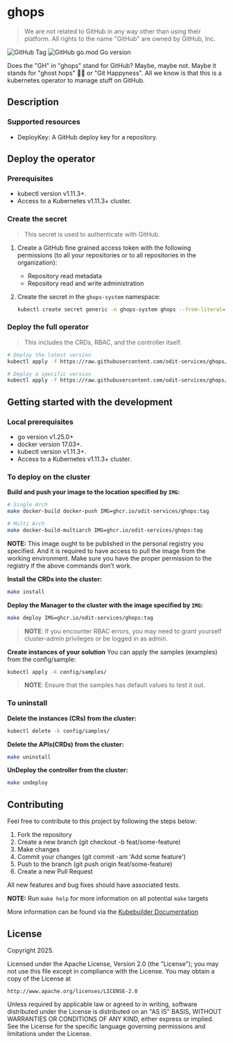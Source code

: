 # ghops

> We are not related to GitHub in any way other than using their platform. All rights to the name "GitHub" are owned by GitHub, Inc.

![GitHub Tag](https://img.shields.io/github/v/tag/odit-services/ghops?style=for-the-badge&logo=git) ![GitHub go.mod Go version](https://img.shields.io/github/go-mod/go-version/odit-services/ghops?style=for-the-badge&logo=go)

Does the "GH" in "ghops" stand for GitHub? Maybe, maybe not. Maybe it stands for "ghost hops" 👻🍺 or "Git Happyness".
All we know is that this is a kubernetes operator to manage stuff on GitHub.

## Description

### Supported resources

- DeployKey: A GitHub deploy key for a repository.

## Deploy the operator

### Prerequisites

- kubectl version v1.11.3+.
- Access to a Kubernetes v1.11.3+ cluster.

### Create the secret

> This secret is used to authenticate with GitHub.

1. Create a GitHub fine grained access token with the following permissions (to all your repositories or to all repositories in the organization):
   - Repository read metadata
   - Repository read and write administration

2. Create the secret in the `ghops-system` namespace:

   ```sh
   kubectl create secret generic -n ghops-system ghops --from-literal=GITHUB_TOKEN=<your-github-token>
   ```

### Deploy the full operator

> This includes the CRDs, RBAC, and the controller itself.

```sh
# Deploy the latest version
kubectl apply -f https://raw.githubusercontent.com/odit-services/ghops/main/config/deployment/full.yaml

# Deploy a specific version
kubectl apply -f https://raw.githubusercontent.com/odit-services/ghops/<tag>/config/deployment/full.yaml
```

## Getting started with the development

### Local prerequisites

- go version v1.25.0+
- docker version 17.03+.
- kubectl version v1.11.3+.
- Access to a Kubernetes v1.11.3+ cluster.

### To deploy on the cluster

**Build and push your image to the location specified by `IMG`:**

```sh
# Single Arch
make docker-build docker-push IMG=ghcr.io/odit-services/ghops:tag

# Multi Arch
make docker-build-multiarch IMG=ghcr.io/odit-services/ghops:tag
```

**NOTE:** This image ought to be published in the personal registry you specified.
And it is required to have access to pull the image from the working environment.
Make sure you have the proper permission to the registry if the above commands don’t work.

**Install the CRDs into the cluster:**

```sh
make install
```

**Deploy the Manager to the cluster with the image specified by `IMG`:**

```sh
make deploy IMG=ghcr.io/odit-services/ghops:tag
```

> **NOTE**: If you encounter RBAC errors, you may need to grant yourself cluster-admin
privileges or be logged in as admin.

**Create instances of your solution**
You can apply the samples (examples) from the config/sample:

```sh
kubectl apply -k config/samples/
```

>**NOTE**: Ensure that the samples has default values to test it out.

### To uninstall

**Delete the instances (CRs) from the cluster:**

```sh
kubectl delete -k config/samples/
```

**Delete the APIs(CRDs) from the cluster:**

```sh
make uninstall
```

**UnDeploy the controller from the cluster:**

```sh
make undeploy
```

## Contributing

Feel free to contribute to this project by following the steps below:

1. Fork the repository
2. Create a new branch (git checkout -b feat/some-feature)
3. Make changes
4. Commit your changes (git commit -am 'Add some feature')
5. Push to the branch (git push origin feat/some-feature)
6. Create a new Pull Request

All new features and bug fixes should have associated tests.

**NOTE:** Run `make help` for more information on all potential `make` targets

More information can be found via the [Kubebuilder Documentation](https://book.kubebuilder.io/introduction.html)

## License

Copyright 2025.

Licensed under the Apache License, Version 2.0 (the "License");
you may not use this file except in compliance with the License.
You may obtain a copy of the License at

    http://www.apache.org/licenses/LICENSE-2.0

Unless required by applicable law or agreed to in writing, software
distributed under the License is distributed on an "AS IS" BASIS,
WITHOUT WARRANTIES OR CONDITIONS OF ANY KIND, either express or implied.
See the License for the specific language governing permissions and
limitations under the License.
